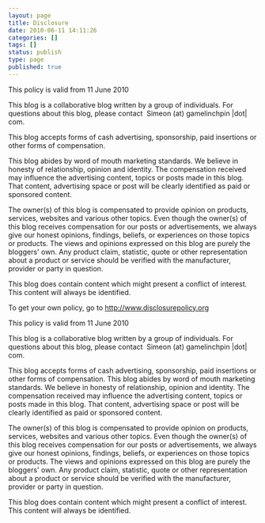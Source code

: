 ```yaml
---
layout: page
title: Disclosure
date: 2010-06-11 14:11:26
categories: []
tags: []
status: publish
type: page
published: true
---
```

<div id="_mcePaste">

This policy is valid from 11 June 2010

</div>

<div id="_mcePaste">

This blog is a collaborative blog written by a group of individuals. For
questions about this blog, please contact  Simeon (at) gamelinchpin
|dot| com.

</div>

<div>

</div>

<div id="_mcePaste">

This blog accepts forms of cash advertising, sponsorship, paid
insertions or other forms of compensation.

</div>

<div>

</div>

<div id="_mcePaste">

This blog abides by word of mouth marketing standards. We believe in
honesty of relationship, opinion and identity. The compensation received
may influence the advertising content, topics or posts made in this
blog. That content, advertising space or post will be clearly identified
as paid or sponsored content.

</div>

<div>

</div>

<div id="_mcePaste">

The owner(s) of this blog is compensated to provide opinion on products,
services, websites and various other topics. Even though the owner(s) of
this blog receives compensation for our posts or advertisements, we
always give our honest opinions, findings, beliefs, or experiences on
those topics or products. The views and opinions expressed on this blog
are purely the bloggers' own. Any product claim, statistic, quote or
other representation about a product or service should be verified with
the manufacturer, provider or party in question.

</div>

<div>

</div>

<div id="_mcePaste">

This blog does contain content which might present a conflict of
interest. This content will always be identified.

</div>

<div id="_mcePaste">

To get your own policy, go to http://www.disclosurepolicy.org

</div>

This policy is valid from 11 June 2010

This blog is a collaborative blog written by a group of individuals. For
questions about this blog, please contact  Simeon (at) gamelinchpin
|dot| com.

This blog accepts forms of cash advertising, sponsorship, paid
insertions or other forms of compensation.
 This blog abides by word of mouth marketing standards. We believe in
honesty of relationship, opinion and identity. The compensation received
may influence the advertising content, topics or posts made in this
blog. That content, advertising space or post will be clearly identified
as paid or sponsored content.

The owner(s) of this blog is compensated to provide opinion on products,
services, websites and various other topics. Even though the owner(s) of
this blog receives compensation for our posts or advertisements, we
always give our honest opinions, findings, beliefs, or experiences on
those topics or products. The views and opinions expressed on this blog
are purely the bloggers' own. Any product claim, statistic, quote or
other representation about a product or service should be verified with
the manufacturer, provider or party in question.

This blog does contain content which might present a conflict of
interest. This content will always be identified.
